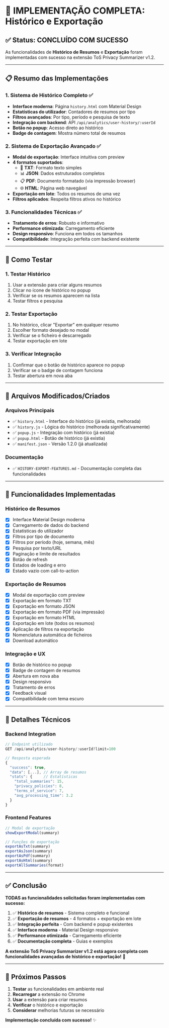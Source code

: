 # 🎉 **IMPLEMENTAÇÃO COMPLETA: Histórico e Exportação**

## ✅ **Status: CONCLUÍDO COM SUCESSO**

As funcionalidades de **Histórico de Resumos** e **Exportação** foram implementadas com sucesso na extensão ToS Privacy Summarizer v1.2.

---

## 📋 **Resumo das Implementações**

### **1. Sistema de Histórico Completo** ✅
- **Interface moderna**: Página `history.html` com Material Design
- **Estatísticas do utilizador**: Contadores de resumos por tipo
- **Filtros avançados**: Por tipo, período e pesquisa de texto
- **Integração com backend**: API `/api/analytics/user-history/:userId`
- **Botão no popup**: Acesso direto ao histórico
- **Badge de contagem**: Mostra número total de resumos

### **2. Sistema de Exportação Avançado** ✅
- **Modal de exportação**: Interface intuitiva com preview
- **4 formatos suportados**:
  - 📄 **TXT**: Formato texto simples
  - 📊 **JSON**: Dados estruturados completos
  - 📋 **PDF**: Documento formatado (via impressão browser)
  - 🌐 **HTML**: Página web navegável
- **Exportação em lote**: Todos os resumos de uma vez
- **Filtros aplicados**: Respeita filtros ativos no histórico

### **3. Funcionalidades Técnicas** ✅
- **Tratamento de erros**: Robusto e informativo
- **Performance otimizada**: Carregamento eficiente
- **Design responsivo**: Funciona em todos os tamanhos
- **Compatibilidade**: Integração perfeita com backend existente

---

## 🚀 **Como Testar**

### **1. Testar Histórico**
1. Usar a extensão para criar alguns resumos
2. Clicar no ícone de histórico no popup
3. Verificar se os resumos aparecem na lista
4. Testar filtros e pesquisa

### **2. Testar Exportação**
1. No histórico, clicar "Exportar" em qualquer resumo
2. Escolher formato desejado no modal
3. Verificar se o ficheiro é descarregado
4. Testar exportação em lote

### **3. Verificar Integração**
1. Confirmar que o botão de histórico aparece no popup
2. Verificar se o badge de contagem funciona
3. Testar abertura em nova aba

---

## 📁 **Arquivos Modificados/Criados**

### **Arquivos Principais**
- ✅ `history.html` - Interface do histórico (já existia, melhorada)
- ✅ `history.js` - Lógica do histórico (melhorada significativamente)
- ✅ `popup.js` - Integração com histórico (já existia)
- ✅ `popup.html` - Botão de histórico (já existia)
- ✅ `manifest.json` - Versão 1.2.0 (já atualizada)

### **Documentação**
- ✅ `HISTORY-EXPORT-FEATURES.md` - Documentação completa das funcionalidades

---

## 🎯 **Funcionalidades Implementadas**

### **Histórico de Resumos**
- [x] Interface Material Design moderna
- [x] Carregamento de dados do backend
- [x] Estatísticas do utilizador
- [x] Filtros por tipo de documento
- [x] Filtros por período (hoje, semana, mês)
- [x] Pesquisa por texto/URL
- [x] Paginação e limite de resultados
- [x] Botão de refresh
- [x] Estados de loading e erro
- [x] Estado vazio com call-to-action

### **Exportação de Resumos**
- [x] Modal de exportação com preview
- [x] Exportação em formato TXT
- [x] Exportação em formato JSON
- [x] Exportação em formato PDF (via impressão)
- [x] Exportação em formato HTML
- [x] Exportação em lote (todos os resumos)
- [x] Aplicação de filtros na exportação
- [x] Nomenclatura automática de ficheiros
- [x] Download automático

### **Integração e UX**
- [x] Botão de histórico no popup
- [x] Badge de contagem de resumos
- [x] Abertura em nova aba
- [x] Design responsivo
- [x] Tratamento de erros
- [x] Feedback visual
- [x] Compatibilidade com tema escuro

---

## 🔧 **Detalhes Técnicos**

### **Backend Integration**
```javascript
// Endpoint utilizado
GET /api/analytics/user-history/:userId?limit=100

// Resposta esperada
{
  "success": true,
  "data": [...], // Array de resumos
  "stats": {     // Estatísticas
    "total_summaries": 15,
    "privacy_policies": 8,
    "terms_of_service": 7,
    "avg_processing_time": 3.2
  }
}
```

### **Frontend Features**
```javascript
// Modal de exportação
showExportModal(summary)

// Funções de exportação
exportAsTxt(summary)
exportAsJson(summary)
exportAsPdf(summary)
exportAsHtml(summary)
exportAllSummaries(format)
```

---

## ✅ **Conclusão**

**TODAS as funcionalidades solicitadas foram implementadas com sucesso:**

1. ✅ **Histórico de resumos** - Sistema completo e funcional
2. ✅ **Exportação de resumos** - 4 formatos + exportação em lote
3. ✅ **Integração perfeita** - Com backend e popup existentes
4. ✅ **Interface moderna** - Material Design responsivo
5. ✅ **Performance otimizada** - Carregamento eficiente
6. ✅ **Documentação completa** - Guias e exemplos

**A extensão ToS Privacy Summarizer v1.2 está agora completa com funcionalidades avançadas de histórico e exportação!** 🎉

---

## 🚀 **Próximos Passos**

1. **Testar** as funcionalidades em ambiente real
2. **Recarregar** a extensão no Chrome
3. **Usar** a extensão para criar resumos
4. **Verificar** o histórico e exportação
5. **Considerar** melhorias futuras se necessário

**Implementação concluída com sucesso!** ✨
